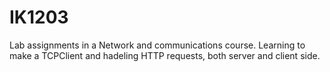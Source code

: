 # IK1203
Lab assignments in a Network and communications course.
Learning to make a TCPClient and hadeling HTTP requests, both server and client side.
